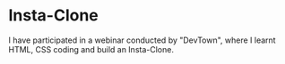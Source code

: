 # Insta-Clone
I have participated in a webinar conducted by "DevTown", where I learnt HTML, CSS coding and build an Insta-Clone.
